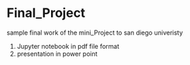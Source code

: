 # Final_Project
sample final work of the mini_Project to san diego univeristy
1) Jupyter notebook in pdf file format
2) presentation in power point
